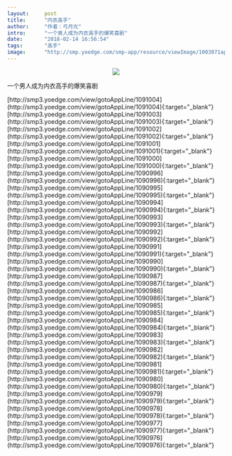 ```yaml
---
layout:     post
title:      "内衣高手"
author:     "作者：弓月光"
intro:      "一个男人成为内衣高手的爆笑喜剧"
date:       "2018-02-14 16:56:54"
tags:       "高手"
image:      "http://smp.yoedge.com/smp-app/resource/viewImage/1003071appline.png"
---
```

<div style="text-align: center">
<p><img src="http://smp.yoedge.com/smp-app/resource/viewImage/1003071appline.png"/></p>
</div>
<p class="post-meta">
<span>一个男人成为内衣高手的爆笑喜剧</span>
</p>
[http://smp3.yoedge.com/view/gotoAppLine/1091004](http://smp3.yoedge.com/view/gotoAppLine/1091004){:target="_blank"}
[http://smp3.yoedge.com/view/gotoAppLine/1091003](http://smp3.yoedge.com/view/gotoAppLine/1091003){:target="_blank"}
[http://smp3.yoedge.com/view/gotoAppLine/1091002](http://smp3.yoedge.com/view/gotoAppLine/1091002){:target="_blank"}
[http://smp3.yoedge.com/view/gotoAppLine/1091001](http://smp3.yoedge.com/view/gotoAppLine/1091001){:target="_blank"}
[http://smp3.yoedge.com/view/gotoAppLine/1091000](http://smp3.yoedge.com/view/gotoAppLine/1091000){:target="_blank"}
[http://smp3.yoedge.com/view/gotoAppLine/1090996](http://smp3.yoedge.com/view/gotoAppLine/1090996){:target="_blank"}
[http://smp3.yoedge.com/view/gotoAppLine/1090995](http://smp3.yoedge.com/view/gotoAppLine/1090995){:target="_blank"}
[http://smp3.yoedge.com/view/gotoAppLine/1090994](http://smp3.yoedge.com/view/gotoAppLine/1090994){:target="_blank"}
[http://smp3.yoedge.com/view/gotoAppLine/1090993](http://smp3.yoedge.com/view/gotoAppLine/1090993){:target="_blank"}
[http://smp3.yoedge.com/view/gotoAppLine/1090992](http://smp3.yoedge.com/view/gotoAppLine/1090992){:target="_blank"}
[http://smp3.yoedge.com/view/gotoAppLine/1090991](http://smp3.yoedge.com/view/gotoAppLine/1090991){:target="_blank"}
[http://smp3.yoedge.com/view/gotoAppLine/1090990](http://smp3.yoedge.com/view/gotoAppLine/1090990){:target="_blank"}
[http://smp3.yoedge.com/view/gotoAppLine/1090987](http://smp3.yoedge.com/view/gotoAppLine/1090987){:target="_blank"}
[http://smp3.yoedge.com/view/gotoAppLine/1090986](http://smp3.yoedge.com/view/gotoAppLine/1090986){:target="_blank"}
[http://smp3.yoedge.com/view/gotoAppLine/1090985](http://smp3.yoedge.com/view/gotoAppLine/1090985){:target="_blank"}
[http://smp3.yoedge.com/view/gotoAppLine/1090984](http://smp3.yoedge.com/view/gotoAppLine/1090984){:target="_blank"}
[http://smp3.yoedge.com/view/gotoAppLine/1090983](http://smp3.yoedge.com/view/gotoAppLine/1090983){:target="_blank"}
[http://smp3.yoedge.com/view/gotoAppLine/1090982](http://smp3.yoedge.com/view/gotoAppLine/1090982){:target="_blank"}
[http://smp3.yoedge.com/view/gotoAppLine/1090981](http://smp3.yoedge.com/view/gotoAppLine/1090981){:target="_blank"}
[http://smp3.yoedge.com/view/gotoAppLine/1090980](http://smp3.yoedge.com/view/gotoAppLine/1090980){:target="_blank"}
[http://smp3.yoedge.com/view/gotoAppLine/1090979](http://smp3.yoedge.com/view/gotoAppLine/1090979){:target="_blank"}
[http://smp3.yoedge.com/view/gotoAppLine/1090978](http://smp3.yoedge.com/view/gotoAppLine/1090978){:target="_blank"}
[http://smp3.yoedge.com/view/gotoAppLine/1090977](http://smp3.yoedge.com/view/gotoAppLine/1090977){:target="_blank"}
[http://smp3.yoedge.com/view/gotoAppLine/1090976](http://smp3.yoedge.com/view/gotoAppLine/1090976){:target="_blank"}


